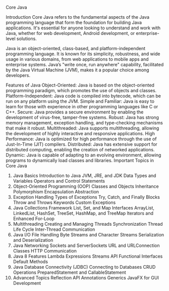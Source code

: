 Core Java


Introduction
Core Java refers to the fundamental aspects of the Java programming language that form the foundation for building Java applications. It's essential for anyone looking to understand and work with Java, whether for web development, Android development, or enterprise-level solutions.

Java is an object-oriented, class-based, and platform-independent programming language. It is known for its simplicity, robustness, and wide usage in various domains, from web applications to mobile apps and enterprise systems. Java’s "write once, run anywhere" capability, facilitated by the Java Virtual Machine (JVM), makes it a popular choice among developers.

Features of Java
Object-Oriented: Java is based on the object-oriented programming paradigm, which promotes the use of objects and classes.
Platform-Independent: Java code is compiled into bytecode, which can be run on any platform using the JVM.
Simple and Familiar: Java is easy to learn for those with experience in other programming languages like C or C++.
Secure: Java provides a secure environment by enabling the development of virus-free, tamper-free systems.
Robust: Java has strong memory management, exception handling, and type-checking mechanisms that make it robust.
Multithreaded: Java supports multithreading, allowing the development of highly interactive and responsive applications.
High Performance: Java is optimized for high performance through the use of Just-In-Time (JIT) compilers.
Distributed: Java has extensive support for distributed computing, enabling the creation of networked applications.
Dynamic: Java is capable of adapting to an evolving environment, allowing programs to dynamically load classes and libraries.
Important Topics in Core Java
1. Java Basics
Introduction to Java
JVM, JRE, and JDK
Data Types and Variables
Operators and Control Statements
2. Object-Oriented Programming (OOP)
Classes and Objects
Inheritance
Polymorphism
Encapsulation
Abstraction
3. Exception Handling
Types of Exceptions
Try, Catch, and Finally Blocks
Throw and Throws Keywords
Custom Exceptions
4. Java Collections Framework
List, Set, and Map Interfaces
ArrayList, LinkedList, HashSet, TreeSet, HashMap, and TreeMap
Iterators and Enhanced For-Loop
5. Multithreading
Creating and Managing Threads
Synchronization
Thread Life Cycle
Inter-Thread Communication
6. Java I/O
File Handling
Byte Streams and Character Streams
Serialization and Deserialization
7. Java Networking
Sockets and ServerSockets
URL and URLConnection Classes
HTTP Communication
8. Java 8 Features
Lambda Expressions
Streams API
Functional Interfaces
Default Methods
9. Java Database Connectivity (JDBC)
Connecting to Databases
CRUD Operations
PreparedStatement and CallableStatement
10. Advanced Topics
Reflection API
Annotations
Generics
JavaFX for GUI Development
